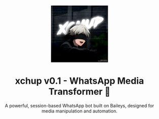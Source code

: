 <p align="center">
  <img src="./img/xchup.jpg" width="180" alt="xchup"/>
</p>

<h1 align="center">xchup v0.1 - WhatsApp Media Transformer 🤖</h1>
<p align="center">A powerful, session-based WhatsApp bot built on Baileys, designed for media manipulation and automation.</p>

